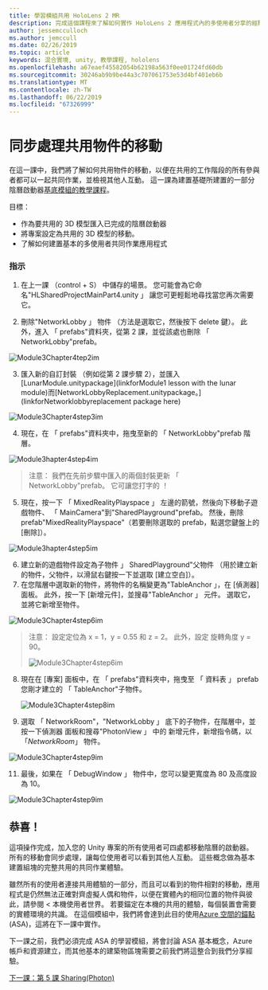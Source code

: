 ```yaml
---
title: 學習模組共用 HoloLens 2 MR
description: 完成這個課程來了解如何實作 HoloLens 2 應用程式內的多使用者分享的經驗。
author: jessemcculloch
ms.author: jemccull
ms.date: 02/26/2019
ms.topic: article
keywords: 混合實境, unity, 教學課程, hololens
ms.openlocfilehash: a67eaef45582054b62198a563f0ee01724fd60db
ms.sourcegitcommit: 30246ab9b9be44a3c707061753e53d4bf401eb6b
ms.translationtype: MT
ms.contentlocale: zh-TW
ms.lasthandoff: 06/22/2019
ms.locfileid: "67326999"
---
```

# <a name="synchronizing-the-movements-of-shared-objects"></a>同步處理共用物件的移動

在這一課中，我們將了解如何共用物件的移動，以便在共用的工作階段的所有參與者都可以一起共同作業，並檢視其他人互動。 這一課為建置基礎所建置的一部分陰曆啟動器[基底模組的教學課程](mrlearning-base.md)。

目標：

- 作為要共用的 3D 模型匯入已完成的陰曆啟動器
- 將專案設定為共用的 3D 模型的移動。
- 了解如何建置基本的多使用者共同作業應用程式

### <a name="instructions"></a>指示

1. 在上一課 （control + S） 中儲存的場景。 您可能會為它命名"HLSharedProjectMainPart4.unity 」 讓您可更輕鬆地尋找當您再次需要它。

2. 刪除"NetworkLobby 」 物件 （方法是選取它，然後按下 delete 鍵）。 此外，進入 「 prefabs"資料夾，從第 2 課，並從該處也刪除 「 NetworkLobby"prefab。

![Module3Chapter4tep2im](images/module3chapter4step2im.PNG)

3. 匯入新的自訂封裝 （例如從第 2 課步驟 2），並匯入[LunarModule.unitypackage](linkforModule1 lesson with the lunar module)而[NetworkLobbyReplacement.unitypackage。](linkforNetworklobbyreplacement package here)

![Module3Chapter4step3im](images/module3chapter4step3im.PNG)

4. 現在，在 「 prefabs"資料夾中，拖曳至新的 「 NetworkLobby"prefab 階層。 

![Module3hapter4step4im](images/module3chapter4step4im.PNG)

> 注意： 我們在先前步驟中匯入的兩個封裝更新 「 NetworkLobby"prefab。 它可讓您打字的 ！

5. 現在，按一下 「 MixedRealityPlayspace 」 左邊的箭號，然後向下移動子遊戲物件、 「 MainCamera"到"SharedPlayground"prefab。 然後，刪除 prefab"MixedRealityPlayspace"（若要刪除選取的 prefab，點選您鍵盤上的 [刪除]）。

![Module3hapter4step5im](images/module3chapter4step5im.PNG)

6. 建立新的遊戲物件設定為子物件 」 SharedPlayground"父物件 （用於建立新的物件，父物件，以滑鼠右鍵按一下並選取 [建立空白]）。
7. 在您階層中選取新的物件，將物件的名稱變更為"TableAnchor 」，在 [偵測器] 面板。 此外，按一下 [新增元件]，並搜尋"TableAnchor 」 元件。 選取它，並將它新增至物件。

![Module3Chapter4step6im](images/module3chapter4step7im.PNG)

> 注意： 設定定位為 x = 1，y = 0.55 和 z = 2。 此外，設定 旋轉角度 y = 90。 
>
> ![Module3Chapter4step6im](images/module3chapter4noteim.PNG)

8. 現在在 [專案] 面板中，在 「 prefabs"資料夾中，拖曳至 「 資料表 」 prefab 您剛才建立的 「 TableAnchor"子物件。

   ![Module3Chapter4step8im](images/module3chapter4step8im.PNG)

9. 選取 「 NetworkRoom"，"NetworkLobby 」 底下的子物件，在階層中，並按一下偵測器 面板和搜尋"PhotonView 」 中的 新增元件，新增指令碼，以 「*NetworkRoom*」 物件。

![Module3Chapter4step9im](images/module3chapter4step9im.PNG)

11. 最後，如果在 「 DebugWindow 」 物件中，您可以變更寬度為 80 及高度設為 10。

![Module3Chapter4step9im](images/module3chapter4step11im.PNG)




## <a name="congratulations"></a>恭喜！

這項操作完成，加入您的 Unity 專案的所有使用者可四處都移動陰曆的啟動器。 所有的移動會同步處理，讓每位使用者可以看到其他人互動。 這些概念做為基本建置組塊的完整共用的共同作業體驗。 

雖然所有的使用者連接共用體驗的一部分，而且可以看到的物件相對的移動，應用程式是仍然無法正確對齊虛擬人偶和物件，以便在實體內的相同位置的物件與彼此，請參閱 < 本機使用者世界。 若要錨定在本機的共用的體驗，每個裝置會需要的實體環境的共識。 在這個模組中，我們將會達到此目的使用[Azure 空間的錨點](<https://azure.microsoft.com/en-us/services/spatial-anchors/>)(ASA)，這將在下一課中實作。

下一課之前，我們必須完成 ASA 的學習模組，將會討論 ASA 基本概念，Azure 帳戶和資源建立，而其他基本的建築物區塊需要之前我們將這整合到我們分享經驗。

[下一課：第 5 課 Sharing(Photon)](mrlearning-sharing(photon)-ch5.md)

